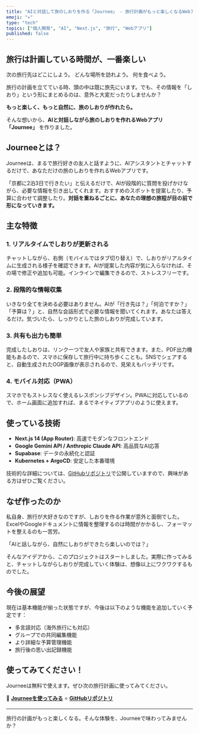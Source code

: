 ```yaml
---
title: "AIと対話して旅のしおりを作る「Journee」 - 旅行計画がもっと楽しくなるWebアプリ"
emoji: "✈️"
type: "tech"
topics: ["個人開発", "AI", "Next.js", "旅行", "Webアプリ"]
published: false
---
```


## 旅行は計画している時間が、一番楽しい

次の旅行先はどこにしよう。
どんな場所を訪れよう。
何を食べよう。

旅行の計画を立てている時、頭の中は既に旅先にいます。でも、その情報を「しおり」という形にまとめるのは、意外と大変だったりしませんか？

**もっと楽しく、もっと自然に、旅のしおりが作れたら。**

そんな想いから、**AIと対話しながら旅のしおりを作れるWebアプリ「Journee」** を作りました。

<!-- スクリーンショット1: メイン画面（チャット＋しおりプレビュー）をお願いします -->

## Journeeとは？

Journeeは、まるで旅行好きの友人と話すように、AIアシスタントとチャットするだけで、あなただけの旅のしおりを作れるWebアプリです。

「京都に2泊3日で行きたい」と伝えるだけで、AIが段階的に質問を投げかけながら、必要な情報を引き出してくれます。おすすめのスポットを提案したり、予算に合わせて調整したり。**対話を重ねるごとに、あなたの理想の旅程が目の前で形になっていきます。**

## 主な特徴

### 1. **リアルタイムでしおりが更新される**

チャットしながら、右側（モバイルではタブ切り替え）で、しおりがリアルタイムに生成される様子を確認できます。AIが提案した内容が気に入らなければ、その場で修正や追加も可能。インラインで編集できるので、ストレスフリーです。

<!-- スクリーンショット2: リアルタイム更新の様子をお願いします -->

### 2. **段階的な情報収集**

いきなり全てを決める必要はありません。AIが「行き先は？」「何泊ですか？」「予算は？」と、自然な会話形式で必要な情報を聞いてくれます。あなたは答えるだけ。気づいたら、しっかりとした旅のしおりが完成しています。

### 3. **共有も出力も簡単**

完成したしおりは、リンク一つで友人や家族と共有できます。また、PDF出力機能もあるので、スマホに保存して旅行中に持ち歩くことも。SNSでシェアすると、自動生成されたOGP画像が表示されるので、見栄えもバッチリです。

<!-- スクリーンショット3: 公開しおり画面またはPDF出力機能をお願いします -->

### 4. **モバイル対応（PWA）**

スマホでもストレスなく使えるレスポンシブデザイン。PWAに対応しているので、ホーム画面に追加すれば、まるでネイティブアプリのように使えます。

## 使っている技術

- **Next.js 14 (App Router)**: 高速でモダンなフロントエンド
- **Google Gemini API / Anthropic Claude API**: 高品質なAI応答
- **Supabase**: データの永続化と認証
- **Kubernetes + ArgoCD**: 安定した本番環境

技術的な詳細については、[GitHubリポジトリ](https://github.com/AobaIwaki123/journee)で公開していますので、興味がある方はぜひご覧ください。

## なぜ作ったのか

私自身、旅行が大好きなのですが、しおりを作る作業が意外と面倒でした。ExcelやGoogleドキュメントに情報を整理するのは時間がかかるし、フォーマットを整えるのも一苦労。

「AIと話しながら、自然にしおりができたら楽しいのでは？」

そんなアイデアから、このプロジェクトはスタートしました。実際に作ってみると、チャットしながらしおりが完成していく体験は、想像以上にワクワクするものでした。

## 今後の展望

現在は基本機能が揃った状態ですが、今後は以下のような機能を追加していく予定です：

- 多言語対応（海外旅行にも対応）
- グループでの共同編集機能
- より詳細な予算管理機能
- 旅行後の思い出記録機能

## 使ってみてください！

Journeeは無料で使えます。ぜひ次の旅行計画に使ってみてください。

🔗 **[Journeeを使ってみる](https://journee.example.com)**
⭐ **[GitHubリポジトリ](https://github.com/AobaIwaki123/journee)**

---

旅行の計画がもっと楽しくなる。そんな体験を、Journeeで味わってみませんか？

<!-- YouTube動画の埋め込みが可能であれば、デモ動画を追加すると効果的です -->

